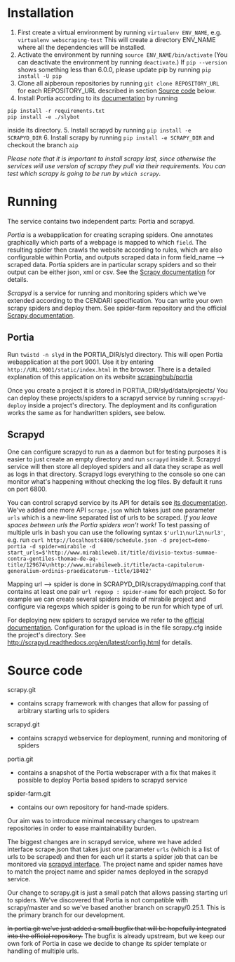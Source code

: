 # Installation

1. First create a virtual environment by running `virtualenv ENV_NAME`, e.g. `virtualenv webscraping-test` 
This will create a directory ENV_NAME where all the dependencies will be installed. 
2. Activate the environment by running `source ENV_NAME/bin/activate` (You can deactivate the environment by running `deactivate`.) If `pip --version` shows something less than 6.0.0, please update pip by running `pip install -U pip`
3. Clone all aipberoun repositories by running `git clone REPOSITORY_URL` for each REPOSITORY_URL described in section [Source code](#source-code) below.
4. Install Portia according to its [documentation](https://github.com/scrapinghub/portia) by running 

  ```
  pip install -r requirements.txt
  pip install -e ./slybot
  ```
inside its directory.
5. Install scrapyd by running `pip install -e SCRAPYD_DIR`
6. Install scrapy by running `pip install -e SCRAPY_DIR` and checkout the branch `aip`

*Please note that it is important to install scrapy last, since otherwise the services will use version of scrapy they pull via their requirements. You can test which scrapy is going to be run by `which scrapy`.*

# Running

The service contains two independent parts: Portia and scrapyd.

*Portia* is a webapplication for creating scraping spiders. One annotates graphically which parts of a webpage is mapped to which `field`. The resulting spider then crawls the website according to rules, which are also configurable within Portia, and outputs scraped data in form field_name --> scraped data. Portia spiders are in particular scrapy spiders and so their output can be either json, xml or csv. See the [Scrapy documentation](http://doc.scrapy.org/en/latest/topics/feed-exports.html) for details.

*Scrapyd* is a service for running and monitoring spiders which we've extended according to the CENDARI specification. You can write your own scrapy spiders and deploy them. See spider-farm repository and the official [Scrapy documentation](http://doc.scrapy.org/en/latest/topics/spiders.html).

## Portia

Run `twistd -n slyd` in the PORTIA_DIR/slyd directory. This will open Portia webapplication at the port 9001. Use it by entering `http://URL:9001/static/index.html` in the browser. There is a detailed explanation of this application on its website [scrapinghub/portia](https://github.com/scrapinghub/portia)

Once you create a project it is stored in PORTIA_DIR/slyd/data/projects/ You can deploy these projects/spiders to a scrapyd service by running `scrapyd-deploy` inside a project's directory. The deployment and its configuration works the same as for handwritten spiders, see below.

## Scrapyd

One can configure scrapyd to run as a daemon but for testing purposes it is easier to just create an empty directory and run `scrapyd` inside it. Scrapyd service will then store all deployed spiders and all data they scrape as well as logs in that directory. Scrapyd logs everything to the console so one can monitor what's happening without checking the log files. By default it runs on port 6800.  

You can control scrapyd service by its API for details see [its documentation](http://scrapyd.readthedocs.org/en/latest/api.html). We've added one more API `scrape.json` which takes just one parameter `urls` which is a new-line  separated list of urls to be scraped. *If you leave spaces between urls the Portia spiders won't work!* To test passing of multiple urls in bash you can use the following syntax `$'url1\nurl2\nurl3'`, e.g. run `curl http://localhost:6800/schedule.json -d project=demo-portia -d spider=mirabile -d start_urls=$'http://www.mirabileweb.it/title/divisio-textus-summae-contra-gentiles-thomae-de-aq-title/129674\nhttp://www.mirabileweb.it/title/acta-capitulorum-generalium-ordinis-praedicatorum--title/18402'`

Mapping url --> spider is done in SCRAPYD_DIR/scrapyd/mapping.conf that contains at least one pair `url regexp : spider-name` for each project. So for example we can create several spiders inside of mirabile project and configure via regexps which spider is going to be run for which type of url.

For deploying new spiders to scrapyd service we  refer to the [official documentation](http://scrapyd.readthedocs.org/en/latest/deploy.html). Configuration for the upload is in the file scrapy.cfg inside the project's directory. See http://scrapyd.readthedocs.org/en/latest/config.html for details.

# Source code

scrapy.git 
  - contains scrapy framework with changes that allow for passing of arbitrary starting urls to spiders

scrapyd.git 
  - contains scrapyd webservice for deployment, running and monitoring of spiders

portia.git 
  - contains a snapshot of the Portia webscraper with a fix that makes it possible to deploy Portia based spiders to scrapyd service

spider-farm.git 
  - contains our own repository for hand-made spiders. 

Our aim was to introduce minimal necessary changes to upstream repositories in order to ease maintainability burden. 

The biggest changes are in scrapyd service, where we have added  interface scrape.json that takes just one parameter `urls` (which is a list of urls to be scraped)  and then for each url it starts a spider job that can be monitored via [scrapyd interface](http://scrapyd.readthedocs.org/en/latest/api.html). The project name and spider names have to match the project name and spider names deployed in the scrapyd service.

Our change to scrapy.git is just a small patch that allows passing starting url to spiders. We've discovered that Portia is not compatible with scrapy/master and so we've based another branch on scrapy/0.25.1. This is the primary branch for our development.

~~In portia.git we've just added a small bugfix that will be hopefully integrated into the official repository.~~ The bugfix is already upstream, but we keep our own fork of Portia in case we decide to change its spider template or handling of multiple urls.
